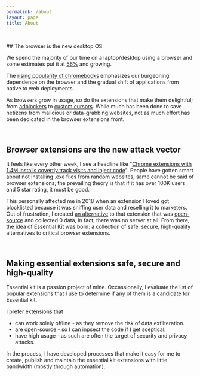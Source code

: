 ```yaml
---
permalink: /about
layout: page
title: About
---
```


<br />
## The browser is the new desktop OS

We spend the majority of our time on a laptop/desktop using a browser and some estimates put it at [56%](https://www.broadbandsearch.net/blog/mobile-desktop-internet-usage-statistics) and growing.

The [rising popularity of chromebooks](https://www.androidpolice.com/2021/07/30/theres-no-stopping-chromebooks-from-dominating-the-world/) emphasizes our burgeoning dependence on the browser and the gradual shift of applications from native to web deployments.

As browsers grow in usage, so do the extensions that make them delightful; from [adblockers](https://chrome.google.com/webstore/search/adblocker) to [custom cursors](https://chrome.google.com/webstore/search/custom%20cursor). While much has been done to save netizens from malicious or data-grabbing websites, not as much effort has been dedicated in the browser extensions front.

<br />

## Browser extensions are the new attack vector

It feels like every other week, I see a headline like "[Chrome extensions with 1.4M installs covertly track visits and inject code](https://arstechnica.com/information-technology/2022/08/google-removes-extensions-that-covertly-tracked-users-and-injected-javascript/)". People have gotten smart about not installing .exe files from random websites, same cannot be said of browser extensions; the prevailing theory is that if it has over 100K users and 5 star rating, it must be good.

This personally affected me in 2018 when an extension I loved got blocklisted because it was sniffing user data and reselling it to marketers. Out of frustration, I created [an alternative](https://chrome.google.com/webstore/detail/write-better/nnnnnpmcdcloafmfkiihafnjidjkfmek?hl=en) to that extension that was [open-source](https://github.com/justiceo/write-better) and collected 0 data, in fact, there was no server at all. From there, the idea of Essential Kit was born: a collection of safe, secure, high-quality alternatives to critical browser extensions.

<br />

## Making essential extensions safe, secure and high-quality
Essential kit is a passion project of mine. Occassionally, I evaluate the list of popular extensions that I use to determine if any of them is a candidate for Essential kit. 

I prefer extensions that 
* can work solely offline - as they remove the risk of data exfilteration.
* are open-source - so I can inpsect the code if I get sceptical.
* have high usage - as such are often the target of security and privacy attacks.

In the process, I have developed processes that make it easy for me to create, publish and maintain the essential kit extensions with little bandwidth (mostly through automation).

